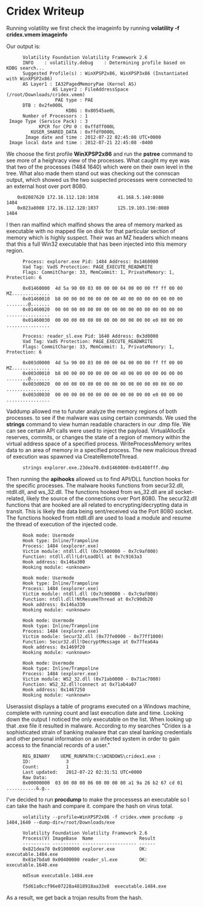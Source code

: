 # Cridex Writeup

Running volatility we first check the imageinfo by running **volatility -f cridex.vmem imageinfo**

Our output is:

          Volatility Foundation Volatility Framework 2.6
          INFO    : volatility.debug    : Determining profile based on KDBG search...
          Suggested Profile(s) : WinXPSP2x86, WinXPSP3x86 (Instantiated with WinXPSP2x86)
          AS Layer1 : IA32PagedMemoryPae (Kernel AS)
                     AS Layer2 : FileAddressSpace (/root/Downloads/cridex.vmem)
                      PAE type : PAE
          DTB : 0x2fe000L
                          KDBG : 0x80545ae0L
          Number of Processors : 1
     Image Type (Service Pack) : 3
                KPCR for CPU 0 : 0xffdff000L
             KUSER_SHARED_DATA : 0xffdf0000L
           Image date and time : 2012-07-22 02:45:08 UTC+0000
     Image local date and time : 2012-07-21 22:45:08 -0400 

We choose the first profile **WinXPSP2x86** and run the **pstree** command to see more of a heighracy view of the processes.
What caught my eye was that two of the processes (1484 1640) which were on their own level in the tree. 
What also made them stand out was checking out the connscan output, which showed us the two suspected processes were connected to 
an external host over port 8080.

        0x02087620 172.16.112.128:1038       41.168.5.140:8080         1484
        0x023a8008 172.16.112.128:1037       125.19.103.198:8080       1484
        
I then ran malfind which malfind shows the area of memory marked as executable with no mapped file on disk 
for that particular section of memory which is highly suspect. Their was an MZ headers which means that this a 
full Win32 executable that has been injected into this memory region.

          Process: explorer.exe Pid: 1484 Address: 0x1460000
          Vad Tag: VadS Protection: PAGE_EXECUTE_READWRITE
          Flags: CommitCharge: 33, MemCommit: 1, PrivateMemory: 1, Protection: 6

          0x01460000  4d 5a 90 00 03 00 00 00 04 00 00 00 ff ff 00 00   MZ..............
          0x01460010  b8 00 00 00 00 00 00 00 40 00 00 00 00 00 00 00   ........@.......
          0x01460020  00 00 00 00 00 00 00 00 00 00 00 00 00 00 00 00   ................
          0x01460030  00 00 00 00 00 00 00 00 00 00 00 00 e0 00 00 00   ................

          Process: reader_sl.exe Pid: 1640 Address: 0x3d0000
          Vad Tag: VadS Protection: PAGE_EXECUTE_READWRITE
          Flags: CommitCharge: 33, MemCommit: 1, PrivateMemory: 1, Protection: 6

          0x003d0000  4d 5a 90 00 03 00 00 00 04 00 00 00 ff ff 00 00   MZ..............
          0x003d0010  b8 00 00 00 00 00 00 00 40 00 00 00 00 00 00 00   ........@.......
          0x003d0020  00 00 00 00 00 00 00 00 00 00 00 00 00 00 00 00   ................
          0x003d0030  00 00 00 00 00 00 00 00 00 00 00 00 e0 00 00 00   ................


Vaddump allowed me to furuter analyze the memory regions of both processes. to see if the malware was using certain commands.
We used the  **strings** command to view human readable characters in our .dmp file. We can see certain API calls were used to inject the payload. VirtualAllocEx reserves, commits, or changes the state of a region of memory within the virtual address space of a specified process. WriteProcessMemory writes data to an area of memory in a specified process. The new malicious thread of execution was spawned via CreateRemoteThread.

          strings explorer.exe.23dea70.0x01460000-0x01480fff.dmp 

Then running the **apihooks** allowed us to find API/DLL function hooks for the specific processes. The malware hooks functions from secur32.dll, ntdll.dll, and ws_32.dll.  The functions hooked from ws_32.dll are all socket-related, likely the source of the connections over Port 8080.  The secur32.dll functions that are hooked are all related to encrypting/decrypting data in transit.  This is likely the data being sent/received via the Port 8080 socket.  The functions hooked from ntdll.dll are used to load a module and resume the thread of execution of the injected code.

          Hook mode: Usermode
          Hook type: Inline/Trampoline
          Process: 1484 (explorer.exe)
          Victim module: ntdll.dll (0x7c900000 - 0x7c9af000)
          Function: ntdll.dll!LdrLoadDll at 0x7c9163a3
          Hook address: 0x146a300
          Hooking module: <unknown>
          
          Hook mode: Usermode
          Hook type: Inline/Trampoline
          Process: 1484 (explorer.exe)
          Victim module: ntdll.dll (0x7c900000 - 0x7c9af000)
          Function: ntdll.dll!NtResumeThread at 0x7c90db20
          Hook address: 0x146a330
          Hooking module: <unknown>
          
          Hook mode: Usermode
          Hook type: Inline/Trampoline
          Process: 1484 (explorer.exe)
          Victim module: Secur32.dll (0x77fe0000 - 0x77ff1000)
          Function: Secur32.dll!DecryptMessage at 0x77fea64a
          Hook address: 0x1469f20
          Hooking module: <unknown>
          
          Hook mode: Usermode
          Hook type: Inline/Trampoline
          Process: 1484 (explorer.exe)
          Victim module: WS2_32.dll (0x71ab0000 - 0x71ac7000)
          Function: WS2_32.dll!connect at 0x71ab4a07
          Hook address: 0x1467250
          Hooking module: <unknown>

Userassist displays a table of programs executed on a Windows machine, complete with running count and last execution date and time. Looking down the output I noticed the only executable on the list. When looking up that .exe file it resulted in malware. According to my searches "Cridex is a sophisticated strain of banking malware that can steal banking credentials and other personal information on an infected system in order to gain access to the financial records of a user."
          
          REG_BINARY    UEME_RUNPATH:C:\WINDOWS\cridex1.exe : 
          ID:             3
          Count:          1
          Last updated:   2012-07-22 02:31:51 UTC+0000
          Raw Data:
          0x00000000  03 00 00 00 06 00 00 00 00 a1 9a 26 b2 67 cd 01   ...........&.g..



I've decided to run **procdump** to make the processess an executable so I can take the hash and compare it.
compare the hash on virus total. 

          volatility --profile=WinXPSP2x86 -f cridex.vmem procdump -p 1484,1640 --dump-dir=/root/Downloads/exe
          
          Volatility Foundation Volatility Framework 2.6
          Process(V) ImageBase  Name                 Result
          ---------- ---------- -------------------- ------
          0x821dea70 0x01000000 explorer.exe         OK: executable.1484.exe
          0x81e7bda0 0x00400000 reader_sl.exe        OK: executable.1640.exe

          md5sum executable.1484.exe 
          
          f5d61a0ccf96e07228a4818918aa33e8  executable.1484.exe
          
As a result, we get back a trojan results from the hash.



